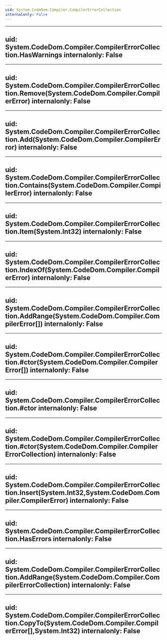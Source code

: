 ```yaml
---
uid: System.CodeDom.Compiler.CompilerErrorCollection
internalonly: False
---
```


---
uid: System.CodeDom.Compiler.CompilerErrorCollection.HasWarnings
internalonly: False
---

---
uid: System.CodeDom.Compiler.CompilerErrorCollection.Remove(System.CodeDom.Compiler.CompilerError)
internalonly: False
---

---
uid: System.CodeDom.Compiler.CompilerErrorCollection.Add(System.CodeDom.Compiler.CompilerError)
internalonly: False
---

---
uid: System.CodeDom.Compiler.CompilerErrorCollection.Contains(System.CodeDom.Compiler.CompilerError)
internalonly: False
---

---
uid: System.CodeDom.Compiler.CompilerErrorCollection.Item(System.Int32)
internalonly: False
---

---
uid: System.CodeDom.Compiler.CompilerErrorCollection.IndexOf(System.CodeDom.Compiler.CompilerError)
internalonly: False
---

---
uid: System.CodeDom.Compiler.CompilerErrorCollection.AddRange(System.CodeDom.Compiler.CompilerError[])
internalonly: False
---

---
uid: System.CodeDom.Compiler.CompilerErrorCollection.#ctor(System.CodeDom.Compiler.CompilerError[])
internalonly: False
---

---
uid: System.CodeDom.Compiler.CompilerErrorCollection.#ctor
internalonly: False
---

---
uid: System.CodeDom.Compiler.CompilerErrorCollection.#ctor(System.CodeDom.Compiler.CompilerErrorCollection)
internalonly: False
---

---
uid: System.CodeDom.Compiler.CompilerErrorCollection.Insert(System.Int32,System.CodeDom.Compiler.CompilerError)
internalonly: False
---

---
uid: System.CodeDom.Compiler.CompilerErrorCollection.HasErrors
internalonly: False
---

---
uid: System.CodeDom.Compiler.CompilerErrorCollection.AddRange(System.CodeDom.Compiler.CompilerErrorCollection)
internalonly: False
---

---
uid: System.CodeDom.Compiler.CompilerErrorCollection.CopyTo(System.CodeDom.Compiler.CompilerError[],System.Int32)
internalonly: False
---
